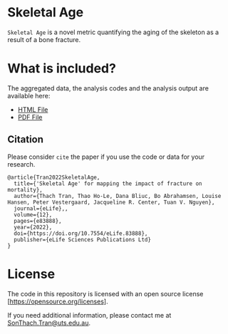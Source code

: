 
# Skeletal Age 

`Skeletal Age` is a novel metric quantifying the aging of the skeleton as a result of a bone fracture.

# What is included?

The aggregated data, the analysis codes and the analysis output are available here:

  - [HTML File](https://github.com/ThachSTran/Skeletal-Age.html)
  - [PDF File](https://github.com/ThachSTran/Skeletal-Age/blob/main/Skeletal%20Age_Rmarkdown.pdf)

## Citation
Please consider `cite` the paper if you use the code or data for your research.
```
@article{Tran2022SkeletalAge,
  title={'Skeletal Age' for mapping the impact of fracture on mortality},
  author={Thach Tran, Thao Ho-Le, Dana Bliuc, Bo Abrahamsen, Louise Hansen, Peter Vestergaard, Jacqueline R. Center, Tuan V. Nguyen},
  journal={eLife},,
  volume={12},
  pages={e83888},
  year={2022},
  doi={https://doi.org/10.7554/eLife.83888},
  publisher={eLife Sciences Publications Ltd}  
}
```

# License

The code in this repository is licensed with an open source license [https://opensource.org/licenses].

If you need additional information, please contact me at <SonThach.Tran@uts.edu.au>.
